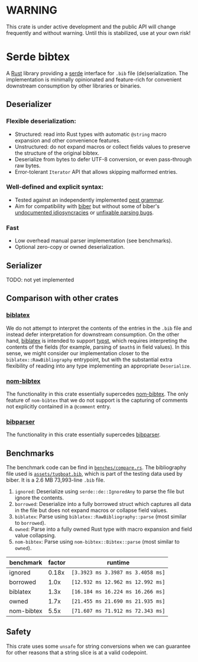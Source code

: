 # WARNING
This crate is under active development and the public API will change frequently and without warning.
Until this is stabilized, use at your own risk!

# Serde bibtex
A [Rust](https://www.rust-lang.org/) library providing a [serde](https://serde.rs/) interface for `.bib` file (de)serialization.
The implementation is minimally opinionated and feature-rich for convenient downstream consumption by other libraries or binaries.

## Deserializer

### Flexible deserialization:
  - Structured: read into Rust types with automatic `@string` macro expansion and other convenience features.
  - Unstructured: do not expand macros or collect fields values to preserve the structure of the original bibtex.
  - Deserialize from bytes to defer UTF-8 conversion, or even pass-through raw bytes.
  - Error-tolerant `Iterator` API that allows skipping malformed entries.
### Well-defined and explicit syntax:
  - Tested against an independently implemented [pest grammar](/src/syntax/bibtex.pest).
  - Aim for compatibility with [biber](https://github.com/plk/biber) but without some of biber's [undocumented idiosyncracies](https://docs.rs/serde_bibtex/latest/serde_bibtex/syntax/index.html#differences-from-biber) or [unfixable parsing bugs](https://github.com/plk/biber/issues/456).
### Fast
  - Low overhead manual parser implementation (see benchmarks).
  - Optional zero-copy or owned deserialization.


## Serializer
TODO: not yet implemented


## Comparison with other crates
### [biblatex](https://github.com/typst/biblatex)
We do not attempt to interpret the contents of the entries in the `.bib` file and instead defer interpretation for downstream consumption.
On the other hand, [biblatex](https://github.com/typst/biblatex) is intended to support [typst](https://github.com/typst/typst), which requires interpreting the contents of the fields (for example, parsing of `$math$` in field values).
In this sense, we might consider our implementation closer to the `biblatex::RawBibliography` entrypoint, but with the substantial extra flexibility of reading into any type implementing an appropriate `Deserialize`.

### [nom-bibtex](https://github.com/charlesvdv/nom-bibtex)
The functionality in this crate essentially supercedes [nom-bibtex](https://github.com/charlesvdv/nom-bibtex).
The only feature of `nom-bibtex` that we do not support is the capturing of comments not explicitly contained in a `@comment` entry.

### [bibparser](https://github.com/typho/bibparser)
The functionality in this crate essentially supercedes [bibparser](https://github.com/typho/bibparser).

## Benchmarks
The benchmark code can be find in [`benches/compare.rs`](/benches/compare.rs).
The bibliography file used is [`assets/tugboat.bib`](/assets/tugboat.bib), which is part of the testing data used by biber.
It is a 2.6 MB 73,993-line `.bib` file.

1. `ignored`: Deserialize using `serde::de::IgnoredAny` to parse the file but ignore the contents.
2. `borrowed`: Deserialize into a fully borrowed struct which captures all data in the file but does not expand macros or collapse field values.
3. `biblatex`: Parse using `biblatex::RawBibliography::parse` (most similar to `borrowed`).
4. `owned`: Parse into a fully owned Rust type with macro expansion and field value collapsing.
5. `nom-bibtex`: Parse using `nom-bibtex::Bibtex::parse` (most similar to `owned`).

| benchmark  | factor | runtime                           | 
|------------|--------|-----------------------------------|
| ignored    | 0.18x  | `[3.3923 ms 3.3987 ms 3.4058 ms]` |
| borrowed   | 1.0x   | `[12.932 ms 12.962 ms 12.992 ms]` |
| biblatex   | 1.3x   | `[16.184 ms 16.224 ms 16.266 ms]` |
| owned      | 1.7x   | `[21.455 ms 21.690 ms 21.935 ms]` |
| nom-bibtex | 5.5x   | `[71.607 ms 71.912 ms 72.343 ms]` |

## Safety
This crate uses some `unsafe` for string conversions when we can guarantee for other reasons that a string slice is at a valid codepoint.
